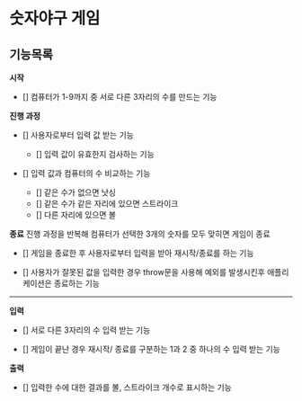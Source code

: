 # 숫자야구 게임

## 기능목록

**시작**

- [] 컴퓨터가 1-9까지 중 서로 다른 3자리의 수를 만드는 기능

**진행 과정**

- [] 사용자로부터 입력 값 받는 기능

  - [] 입력 값이 유효한지 검사하는 기능

- [] 입력 값과 컴퓨터의 수 비교하는 기능

  - [] 같은 수가 없으면 낫싱
  - [] 같은 수가 같은 자리에 있으면 스트라이크
  - [] 다른 자리에 있으면 볼

**종료**
진행 과정을 반복해 컴퓨터가 선택한 3개의 숫자를 모두 맞히면 게임이 종료

- [] 게임을 종료한 후 사용자로부터 입력을 받아 재시작/종료를 하는 기능

- [] 사용자가 잘못된 값을 입력한 경우 throw문을 사용해 예외를 발생시킨후 애플리케이션은 종료하는 기능

<hr>

**입력**

- [] 서로 다른 3자리의 수 입력 받는 기능

- [] 게임이 끝난 경우 재시작/ 종료를 구분하는 1과 2 중 하나의 수 입력 받는 기능

**출력**

- [] 입력한 수에 대한 결과를 볼, 스트라이크 개수로 표시하는 기능
